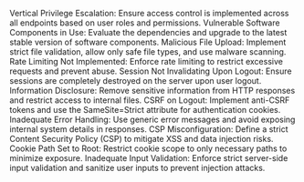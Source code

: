 Vertical Privilege Escalation: Ensure access control is implemented across all endpoints based on user roles and permissions.
Vulnerable Software Components in Use: Evaluate the dependencies and upgrade to the latest stable version of software components.
Malicious File Upload: Implement strict file validation, allow only safe file types, and use malware scanning.
Rate Limiting Not Implemented: Enforce rate limiting to restrict excessive requests and prevent abuse.
Session Not Invalidating Upon Logout: Ensure sessions are completely destroyed on the server upon user logout.
Information Disclosure: Remove sensitive information from HTTP responses and restrict access to internal files.
CSRF on Logout: Implement anti-CSRF tokens and use the SameSite=Strict attribute for authentication cookies.
Inadequate Error Handling: Use generic error messages and avoid exposing internal system details in responses.
CSP Misconfiguration: Define a strict Content Security Policy (CSP) to mitigate XSS and data injection risks.
Cookie Path Set to Root: Restrict cookie scope to only necessary paths to minimize exposure.
Inadequate Input Validation: Enforce strict server-side input validation and sanitize user inputs to prevent injection attacks.
